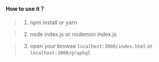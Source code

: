 #### How to use it？

> 1. npm install or  yarn 

> 2. node index.js  or nodemon index.js

> 3. open your browse ```localhost:3000/index.html``` or ```localhost:3000/graphql```